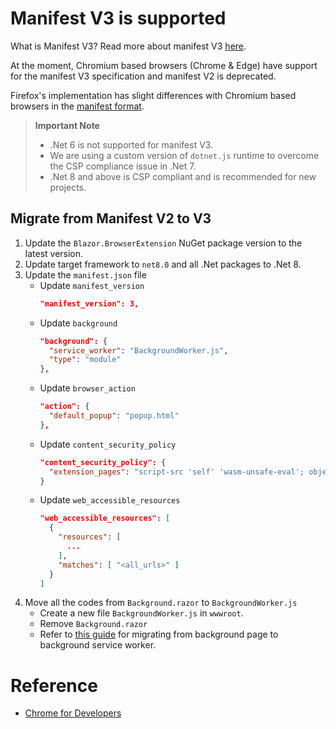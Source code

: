 # Manifest V3 is supported

What is Manifest V3? Read more about manifest V3 [here](https://developer.chrome.com/docs/extensions/develop/migrate/what-is-mv3).

At the moment, Chromium based browsers (Chrome & Edge) have support for the manifest V3 specification and manifest V2 is deprecated.

Firefox's implementation has slight differences with Chromium based browsers in the [manifest format](https://developer.mozilla.org/en-US/docs/Mozilla/Add-ons/WebExtensions/manifest.json).

> **Important Note**
>
> - .Net 6 is not supported for manifest V3.
> - We are using a custom version of `dotnet.js` runtime to overcome the CSP compliance issue in .Net 7.
> - .Net 8 and above is CSP compliant and is recommended for new projects.

## Migrate from Manifest V2 to V3

1. Update the `Blazor.BrowserExtension` NuGet package version to the latest version.
0. Update target framework to `net8.0` and all .Net packages to .Net 8.
0. Update the `manifest.json` file
   - Update `manifest_version`
     ```json
     "manifest_version": 3,
     ```
   - Update `background`
     ```json
     "background": {
       "service_worker": "BackgroundWorker.js",
       "type": "module"
     },
     ```
   - Update `browser_action`
     ```json
     "action": {
       "default_popup": "popup.html"
     },
     ```
   - Update `content_security_policy`
     ```json
     "content_security_policy": {
       "extension_pages": "script-src 'self' 'wasm-unsafe-eval'; object-src 'self'"
     }
     ```
   - Update `web_accessible_resources`
     ```json
     "web_accessible_resources": [
       {
         "resources": [
           ...
         ],
         "matches": [ "<all_urls>" ]
       }
     ]
     ```
0. Move all the codes from `Background.razor` to `BackgroundWorker.js`
   - Create a new file `BackgroundWorker.js` in `wwwroot`.
   - Remove `Background.razor`
   - Refer to [this guide](https://developer.chrome.com/docs/extensions/mv3/migrating_to_service_workers/) for migrating from background page to background service worker.


# Reference

- [Chrome for Developers](https://developer.chrome.com/docs/extensions/develop/migrate)
